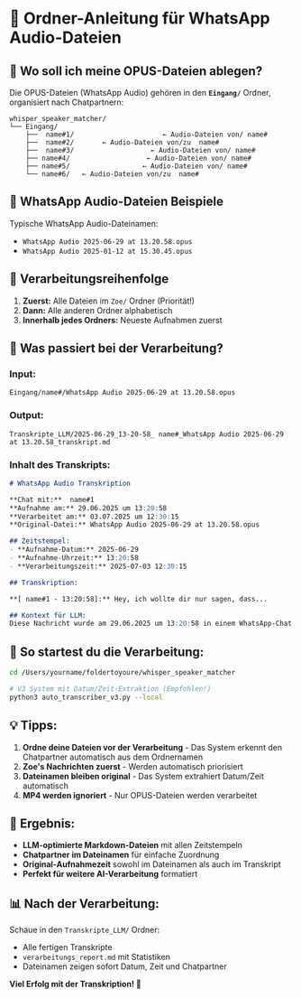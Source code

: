 # 📁 Ordner-Anleitung für WhatsApp Audio-Dateien

## 🎯 Wo soll ich meine OPUS-Dateien ablegen?

Die OPUS-Dateien (WhatsApp Audio) gehören in den **`Eingang/`** Ordner, organisiert nach Chatpartnern:

```
whisper_speaker_matcher/
└── Eingang/
    ├──  name#1/                      ← Audio-Dateien von/ name#
    ├──  name#2/       ← Audio-Dateien von/zu  name#
    ├──  name#3/                   ← Audio-Dateien von/ name#
    ├── name#4/                   ← Audio-Dateien von/ name#
    ├── name#5/                  ← Audio-Dateien von/ name#
    └── name#6/   ← Audio-Dateien von/zu  name#
```

## 📱 WhatsApp Audio-Dateien Beispiele

Typische WhatsApp Audio-Dateinamen:
- `WhatsApp Audio 2025-06-29 at 13.20.58.opus`
- `WhatsApp Audio 2025-01-12 at 15.30.45.opus`

## 🔄 Verarbeitungsreihenfolge

1. **Zuerst:** Alle Dateien im `Zoe/` Ordner (Priorität!)
2. **Dann:** Alle anderen Ordner alphabetisch
3. **Innerhalb jedes Ordners:** Neueste Aufnahmen zuerst

## 📝 Was passiert bei der Verarbeitung?

### Input:
```
Eingang/name#/WhatsApp Audio 2025-06-29 at 13.20.58.opus
```

### Output:
```
Transkripte_LLM/2025-06-29_13-20-58_ name#_WhatsApp Audio 2025-06-29 at 13.20.58_transkript.md
```

### Inhalt des Transkripts:
```markdown
# WhatsApp Audio Transkription

**Chat mit:**  name#1
**Aufnahme am:** 29.06.2025 um 13:20:58
**Verarbeitet am:** 03.07.2025 um 12:30:15
**Original-Datei:** WhatsApp Audio 2025-06-29 at 13.20.58.opus

## Zeitstempel:
- **Aufnahme-Datum:** 2025-06-29
- **Aufnahme-Uhrzeit:** 13:20:58
- **Verarbeitungszeit:** 2025-07-03 12:30:15

## Transkription:

**[ name#1 - 13:20:58]:** Hey, ich wollte dir nur sagen, dass...

## Kontext für LLM:
Diese Nachricht wurde am 29.06.2025 um 13:20:58 in einem WhatsApp-Chat zwischen mir und  name#1 aufgenommen.
```

## 🚀 So startest du die Verarbeitung:

```bash
cd /Users/yourname/foldertoyoure/whisper_speaker_matcher

# V3 System mit Datum/Zeit-Extraktion (Empfohlen!)
python3 auto_transcriber_v3.py --local
```

## 💡 Tipps:

1. **Ordne deine Dateien vor der Verarbeitung** - Das System erkennt den Chatpartner automatisch aus dem Ordnernamen
2. **Zoe's Nachrichten zuerst** - Werden automatisch priorisiert
3. **Dateinamen bleiben original** - Das System extrahiert Datum/Zeit automatisch
4. **MP4 werden ignoriert** - Nur OPUS-Dateien werden verarbeitet

## 🎯 Ergebnis:

- **LLM-optimierte Markdown-Dateien** mit allen Zeitstempeln
- **Chatpartner im Dateinamen** für einfache Zuordnung
- **Original-Aufnahmezeit** sowohl im Dateinamen als auch im Transkript
- **Perfekt für weitere AI-Verarbeitung** formatiert

## 📊 Nach der Verarbeitung:

Schaue in den `Transkripte_LLM/` Ordner:
- Alle fertigen Transkripte
- `verarbeitungs_report.md` mit Statistiken
- Dateinamen zeigen sofort Datum, Zeit und Chatpartner

**Viel Erfolg mit der Transkription! 🎉** 
